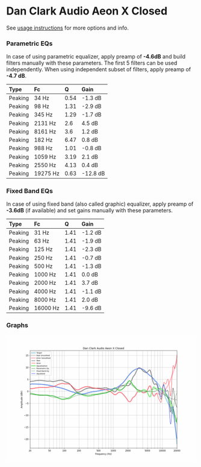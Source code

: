 # Dan Clark Audio Aeon X Closed
See [usage instructions](https://github.com/jaakkopasanen/AutoEq#usage) for more options and info.

### Parametric EQs
In case of using parametric equalizer, apply preamp of **-4.6dB** and build filters manually
with these parameters. The first 5 filters can be used independently.
When using independent subset of filters, apply preamp of **-4.7 dB**.

| Type    | Fc       |    Q | Gain     |
|:--------|:---------|:-----|:---------|
| Peaking | 34 Hz    | 0.54 | -1.3 dB  |
| Peaking | 98 Hz    | 1.31 | -2.9 dB  |
| Peaking | 345 Hz   | 1.29 | -1.7 dB  |
| Peaking | 2131 Hz  | 2.6  | 4.5 dB   |
| Peaking | 8161 Hz  | 3.6  | 1.2 dB   |
| Peaking | 182 Hz   | 6.47 | 0.8 dB   |
| Peaking | 988 Hz   | 1.01 | -0.8 dB  |
| Peaking | 1059 Hz  | 3.19 | 2.1 dB   |
| Peaking | 2550 Hz  | 4.13 | 0.4 dB   |
| Peaking | 19275 Hz | 0.63 | -12.8 dB |

### Fixed Band EQs
In case of using fixed band (also called graphic) equalizer, apply preamp of **-3.6dB**
(if available) and set gains manually with these parameters.

| Type    | Fc       |    Q | Gain    |
|:--------|:---------|:-----|:--------|
| Peaking | 31 Hz    | 1.41 | -1.2 dB |
| Peaking | 63 Hz    | 1.41 | -1.9 dB |
| Peaking | 125 Hz   | 1.41 | -2.3 dB |
| Peaking | 250 Hz   | 1.41 | -0.7 dB |
| Peaking | 500 Hz   | 1.41 | -1.3 dB |
| Peaking | 1000 Hz  | 1.41 | 0.0 dB  |
| Peaking | 2000 Hz  | 1.41 | 3.7 dB  |
| Peaking | 4000 Hz  | 1.41 | -1.1 dB |
| Peaking | 8000 Hz  | 1.41 | 2.0 dB  |
| Peaking | 16000 Hz | 1.41 | -9.6 dB |

### Graphs
![](./Dan%20Clark%20Audio%20Aeon%20X%20Closed.png)
